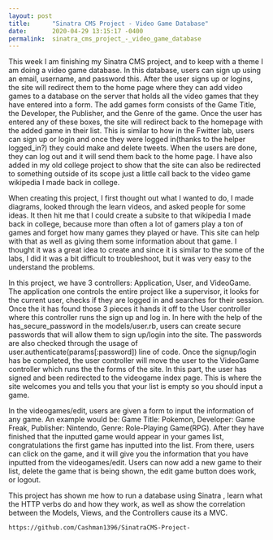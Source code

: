 ```yaml
---
layout: post
title:      "Sinatra CMS Project - Video Game Database"
date:       2020-04-29 13:15:17 -0400
permalink:  sinatra_cms_project_-_video_game_database
---
```


This week I am finishing my Sinatra CMS project, and to keep with a theme I am doing a video game database. In this database, users can sign up using an email, username, and password this. After the user signs up or logins, the site will redirect them  to the home page where they can add video games to a database on the server that holds all the video games that they have entered into a form. The add games form consists of the Game Title, the Developer, the Publisher, and the Genre of the game. Once the user has entered any of these boxes, the site will redirect back to the homepage with the added game in their list. This is similar to how in the Fwitter lab, users can sign up or login and once they were logged in(thanks to the helper logged_in?) they could make and delete tweets. When the users are done, they can log out and it will send them back to the home page. I have also added in my old college project to show that the site can also be redirected to something outside of its scope just a little call back to the video game wikipedia I made back in college. 

When creating this project, I first thought out what I wanted to do, I made diagrams, looked through the learn videos, and asked people for some ideas. It then hit me that I could create a subsite to that wikipedia I made back in college, because more than often a lot of gamers play a ton of games and forget how many games they played or have. This site can help with that as well as giving them some information about that game. I thought it was a great idea to create and since it is similar to the some of the labs, I did it was a bit difficult to troubleshoot, but it was very easy to the understand the problems. 

In this project, we have 3 controllers: Application, User, and VideoGame. The application one controls the entire project like a supervisor, it looks for the current user, checks if they are logged in and searches for their session. Once the it has found those 3 pieces it hands it off to the User controller where this controller runs the sign up and log in. In here with the help of the has_secure_password in the models/user.rb, users can create secure passwords that will allow them to sign up/login into the site. The passwords are also checked through the usage of user.authenticate(params[:password]) line of code. Once the signup/login has be completed, the user controller will move the user to the VideoGame controller which runs the the forms of the site. In this part, the user has signed and been redirected to the videogame index page. This is where the site welcomes you and tells you that your list is empty so you should input a game. 

In the videogames/edit, users are given a form to input the information of any game. An example would be: Game Title: Pokemon, Developer: Game Freak, Publisher: Nintendo, Genre: Role-Playing Game(RPG). After they have finished that the inputted game would appear in your games list, congratulations the first game has inputted into the list. From there, users can click on the game, and it will give you the information that you have inputted from the videogames/edit. Users can now add a new game to their list, delete the game that is being shown, the edit game button does work, or logout. 

This project has shown me how to run a database using Sinatra , learn what the HTTP verbs do and how they work, as well as show the correlation between the Models, Views, and the Controllers cause its a MVC. 

```
https://github.com/Cashman1396/SinatraCMS-Project-
```
